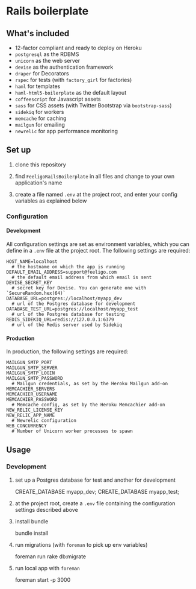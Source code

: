 # Rails boilerplate

## What's included

  * 12-factor compliant and ready to deploy on Heroku
  * `postgresql` as the RDBMS
  * `unicorn` as the web server
  * `devise` as the authentication framework
  * `draper` for Decorators
  * `rspec` for tests (with `factory_girl` for factories)
  * `haml` for templates
  * `haml-html5-boilerplate` as the default layout
  * `coffeescript` for Javascript assets
  * `sass` for CSS assets (with Twitter Bootstrap via `bootstrap-sass`)
  * `sidekiq` for workers
  * `memcache` for caching
  * `mailgun` for emailing
  * `newrelic` for app performance monitoring


## Set up

  1. clone this repository

  1. find `FeeligoRailsBoilerplate` in all files and change to your own
  application's name

  3. create a file named `.env` at the project root, and enter your config
  variables as explained below


### Configuration

#### Development

All configuration settings are set as environment variables, which you can
define in a `.env` file at the project root.
The following settings are required:

    HOST_NAME=localhost
      # the hostname on which the app is running
    DEFAULT_EMAIL_ADDRESS=support@feeligo.com
      # the default email address from which email is sent
    DEVISE_SECRET_KEY
      # secret key for Devise. You can generate one with `SecureRandom.hex(64)`
    DATABASE_URL=postgres://localhost/myapp_dev
      # url of the Postgres database for development
    DATABASE_TEST_URL=postgres://localhost/myapp_test
      # url of the Postgres database for testing
    REDIS_SIDEKIQ_URL=redis://127.0.0.1:6379
      # url of the Redis server used by Sidekiq

#### Production

In production, the following settings are required:

    MAILGUN_SMTP_PORT
    MAILGUN_SMTP_SERVER
    MAILGUN_SMTP_LOGIN
    MAILGUN_SMTP_PASSWORD
      # Mailgun credentials, as set by the Heroku Mailgun add-on
    MEMCACHIER_SERVERS
    MEMCACHIER_USERNAME
    MEMCACHIER_PASSWORD
      # Memcache config, as set by the Heroku Memcachier add-on
    NEW_RELIC_LICENSE_KEY
    NEW_RELIC_APP_NAME
      # Newrelic configuration
    WEB_CONCURRENCY
      # Number of Unicorn worker processes to spawn

## Usage

### Development

  1. set up a Postgres database for test and another for development

        CREATE_DATABASE myapp_dev;
        CREATE_DATABASE myapp_test;

  2. at the project root, create a `.env` file containing the configuration
  settings described above

  3. install bundle

        bundle install

  4. run migrations (with `foreman` to pick up env variables)

        foreman run rake db:migrate

  5. run local app with `foreman`

        foreman start -p 3000
